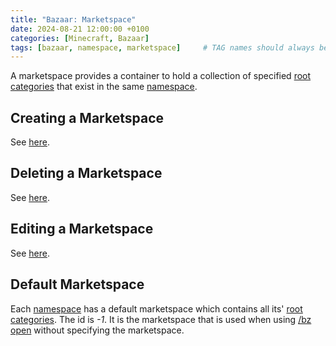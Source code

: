 ```yaml
---
title: "Bazaar: Marketspace"
date: 2024-08-21 12:00:00 +0100
categories: [Minecraft, Bazaar]
tags: [bazaar, namespace, marketspace]     # TAG names should always be lowercase
---
```


A marketspace provides a container to hold a collection of specified [root categories]({{site.baseurl}}/posts/bazaar-category) that exist in the same [namespace]({{site.baseurl}}/posts/bazaar-namespace).

## Creating a Marketspace
See [here]({{site.baseurl}}/posts/bazaar-cmd-marketspace).

## Deleting a Marketspace
See [here]({{site.baseurl}}/posts/bazaar-cmd-marketspace).

## Editing a Marketspace
See [here]({{site.baseurl}}/posts/bazaar-cmd-marketspace).

## Default Marketspace
Each [namespace]({{site.baseurl}}/posts/bazaar-namespace) has a default marketspace which contains all its' [root categories]({{site.baseurl}}/posts/bazaar-root-category).
The id is *-1*. It is the marketspace that is used when using [/bz open]({{site.baseurl}}/posts/bazaar-cmd-open) without specifying the marketspace.
